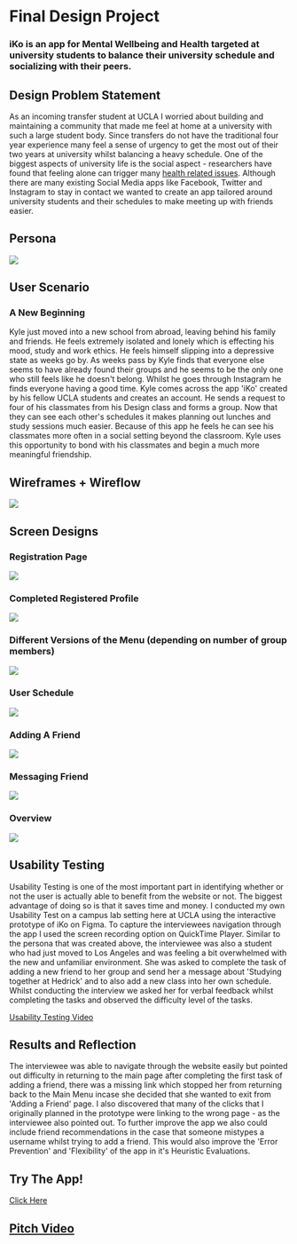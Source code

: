 # Final Design Project
### iKo is an app for Mental Wellbeing and Health targeted at university students to balance their university schedule and socializing with their peers. 

## Design Problem Statement  

As an incoming transfer student at UCLA I worried about building and maintaining a community that made me feel at home at a university with such a large student body. Since transfers do not have the traditional four year experience many feel a sense of urgency to get the most out of their two years at university whilst balancing a heavy schedule. One of the biggest aspects of university life is the social aspect - researchers have found that feeling alone can trigger many [health related issues](https://journals.sagepub.com/doi/full/10.1177/1745691614568352). Although there are many existing Social Media apps like Facebook, Twitter and Instagram to stay in contact we wanted to create an app tailored around university students and their schedules to make meeting up with friends easier. 

## Persona 

![](https://izuberi.github.io/Portfolio/Persona.png)  

## User Scenario
### A New Beginning  
Kyle just moved into a new school from abroad, leaving behind his family and friends. He feels extremely isolated and lonely which is effecting his mood, study and work ethics. He feels himself slipping into a depressive state as weeks go by. As weeks pass by Kyle finds that everyone else seems to have already found their groups and he seems to be the only one who still feels like he doesn't belong. Whilst he goes through Instagram he finds everyone having a good time. Kyle comes across the app 'iKo' created by his fellow UCLA students and creates an account. He sends a request to four of his classmates from his Design class and forms a group. Now that they can see each other's schedules it makes planning out lunches and study sessions much easier. Because of this app he feels he can see his classmates more often in a social setting beyond the classroom. Kyle uses this opportunity to bond with his classmates and begin a much more meaningful friendship. 

## Wireframes + Wireflow 

![](https://izuberi.github.io/Portfolio/Wireframe.png)

## Screen Designs 

### Registration Page  
![](https://izuberi.github.io/Portfolio/Registration.png)

### Completed Registered Profile  
![](https://izuberi.github.io/Portfolio/Registration%20Profile.png)

### Different Versions of the Menu (depending on number of group members)  
![](https://izuberi.github.io/Portfolio/Menu.png)

### User Schedule  
![](https://izuberi.github.io/Portfolio/Self%20Schedule.png)

### Adding A Friend  
![](https://izuberi.github.io/Portfolio/Adding%20A%20Friend.png)

### Messaging Friend  
![](https://izuberi.github.io/Portfolio/Friend%20Profile.png)

### Overview  
![](https://izuberi.github.io/Portfolio/Overview%20New.png)

## Usability Testing

Usability Testing is one of the most important part in identifying whether or not the user is actually able to benefit from the website or not. The biggest advantage of doing so is that it saves time and money. I conducted my own Usability Test on a campus lab setting here at UCLA using the interactive prototype of iKo on Figma. To capture the interviewees navigation through the app I used the screen recording option on QuickTime Player. Similar to the persona that was created above, the interviewee was also a student who had just moved to Los Angeles and was feeling a bit overwhelmed with the new and unfamiliar environment. She was asked to complete the task of adding a new friend to her group and send her a message about 'Studying together at Hedrick' and to also add a new class into her own schedule. Whilst conducting the interview we asked her for verbal feedback whilst completing the tasks and observed the difficulty level of the tasks. 

[Usability Testing Video](https://drive.google.com/file/d/10ovUJ0KeIzx3YLwNymx-i8-n61snxBmg/view?usp=sharing)

## Results and Reflection 

The interviewee was able to navigate through the website easily but pointed out difficulty in returning to the main page after completing the first task of adding a friend, there was a missing link which stopped her from returning back to the Main Menu incase she decided that she wanted to exit from 'Adding a Friend' page. I also discovered that many of the clicks that I originally planned in the prototype were linking to the wrong page - as the interviewee also pointed out. To further improve the app we also could include friend recommendations in the case that someone mistypes a username whilst trying to add a friend. This would also improve the 'Error Prevention' and 'Flexibility' of the app in it's Heuristic Evaluations.

## Try The App! 

[Click Here](https://www.figma.com/file/Djv1B8qfscLk8L9VZEazbI/iKo?node-id=0%3A1)

## [Pitch Video](https://www.google.com)


